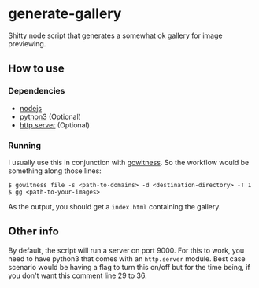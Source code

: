 # generate-gallery

Shitty node script that generates a somewhat ok gallery for image previewing. 

## How to use 

### Dependencies
* [nodejs](https://nodejs.dev/)
* [python3](https://www.python.org) (Optional)
* [http.server](https://docs.python.org/3/library/http.server.html) (Optional)

### Running 

I usually use this in conjunction with [gowitness](https://github.com/sensepost/gowitness). So the workflow would be something along those lines:
```
$ gowitness file -s <path-to-domains> -d <destination-directory> -T 1
$ gg <path-to-your-images>
```

As the output, you should get a `index.html` containing the gallery.

## Other info

By default, the script will run a server on port 9000. For this to work, you need to have python3 that comes with an `http.server` module. Best case scenario 
would be having a flag to turn this on/off but for the time being, if you don't want this comment line 29 to 36. 

